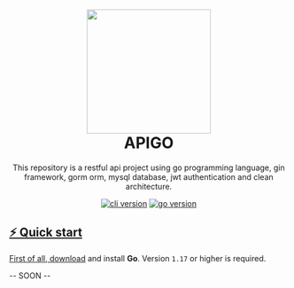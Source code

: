 <h1 align="center">
  <img src="https://upload.wikimedia.org/wikipedia/commons/thumb/0/05/Go_Logo_Blue.svg/512px-Go_Logo_Blue.svg.png" width="224px"/><br/>
  APIGO
</h1>
<p align="center">This repository is a restful api project using go programming language, gin framework, gorm orm, mysql database, jwt authentication and clean architecture.</p>

<p align="center"><a href="https://github.com/dibaliqaja/apigo/releases" target="_blank"><img src="https://img.shields.io/badge/version-v0.0.1-blue?style=for-the-badge&logo=none" alt="cli version" /></a>&nbsp;<a href="https://github.com/dibaliqaja/apigo" target="_blank"><img src="https://img.shields.io/badge/Go-1.17+-00ADD8?style=for-the-badge&logo=go" alt="go version" /></p>

## ⚡️ Quick start

First of all, [download](https://golang.org/dl/) and install **Go**. Version `1.17` or higher is required.

-- SOON --